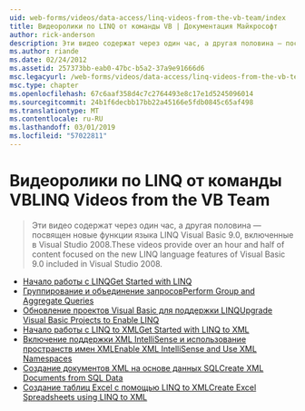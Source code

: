 ```yaml
---
uid: web-forms/videos/data-access/linq-videos-from-the-vb-team/index
title: Видеоролики по LINQ от команды VB | Документация Майкрософт
author: rick-anderson
description: Эти видео содержат через один час, а другая половина — посвящен новые функции языка LINQ Visual Basic 9.0, включенные в Visual Studio 2008.
ms.author: riande
ms.date: 02/24/2012
ms.assetid: 257373bb-eab0-47bc-b5a2-37a9e91666d6
msc.legacyurl: /web-forms/videos/data-access/linq-videos-from-the-vb-team
msc.type: chapter
ms.openlocfilehash: 67c6aaf358d4c7c2764493e8c17e1d5245096014
ms.sourcegitcommit: 24b1f6decbb17bb22a45166e5fdb0845c65af498
ms.translationtype: MT
ms.contentlocale: ru-RU
ms.lasthandoff: 03/01/2019
ms.locfileid: "57022811"
---
```

<a name="linq-videos-from-the-vb-team"></a><span data-ttu-id="017a9-103">Видеоролики по LINQ от команды VB</span><span class="sxs-lookup"><span data-stu-id="017a9-103">LINQ Videos from the VB Team</span></span>
====================
> <span data-ttu-id="017a9-104">Эти видео содержат через один час, а другая половина — посвящен новые функции языка LINQ Visual Basic 9.0, включенные в Visual Studio 2008.</span><span class="sxs-lookup"><span data-stu-id="017a9-104">These videos provide over an hour and half of content focused on the new LINQ language features of Visual Basic 9.0 included in Visual Studio 2008.</span></span>


- [<span data-ttu-id="017a9-105">Начало работы с LINQ</span><span class="sxs-lookup"><span data-stu-id="017a9-105">Get Started with LINQ</span></span>](how-do-i-get-started-with-linq.md)
- [<span data-ttu-id="017a9-106">Группирование и объединение запросов</span><span class="sxs-lookup"><span data-stu-id="017a9-106">Perform Group and Aggregate Queries</span></span>](how-do-i-perform-group-and-aggregate-queries.md)
- [<span data-ttu-id="017a9-107">Обновление проектов Visual Basic для поддержки LINQ</span><span class="sxs-lookup"><span data-stu-id="017a9-107">Upgrade Visual Basic Projects to Enable LINQ</span></span>](how-do-i-upgrade-visual-basic-projects-to-enable-linq.md)
- [<span data-ttu-id="017a9-108">Начало работы с LINQ to XML</span><span class="sxs-lookup"><span data-stu-id="017a9-108">Get Started with LINQ to XML</span></span>](how-do-i-get-started-with-linq-to-xml.md)
- [<span data-ttu-id="017a9-109">Включение поддержки XML IntelliSense и использование пространств имен XML</span><span class="sxs-lookup"><span data-stu-id="017a9-109">Enable XML IntelliSense and Use XML Namespaces</span></span>](how-do-i-enable-xml-intellisense-and-use-xml-namespaces.md)
- [<span data-ttu-id="017a9-110">Создание документов XML на основе данных SQL</span><span class="sxs-lookup"><span data-stu-id="017a9-110">Create XML Documents from SQL Data</span></span>](how-do-i-create-xml-documents-from-sql-data.md)
- [<span data-ttu-id="017a9-111">Создание таблиц Excel с помощью LINQ to XML</span><span class="sxs-lookup"><span data-stu-id="017a9-111">Create Excel Spreadsheets using LINQ to XML</span></span>](how-do-i-create-excel-spreadsheets-using-linq-to-xml.md)
